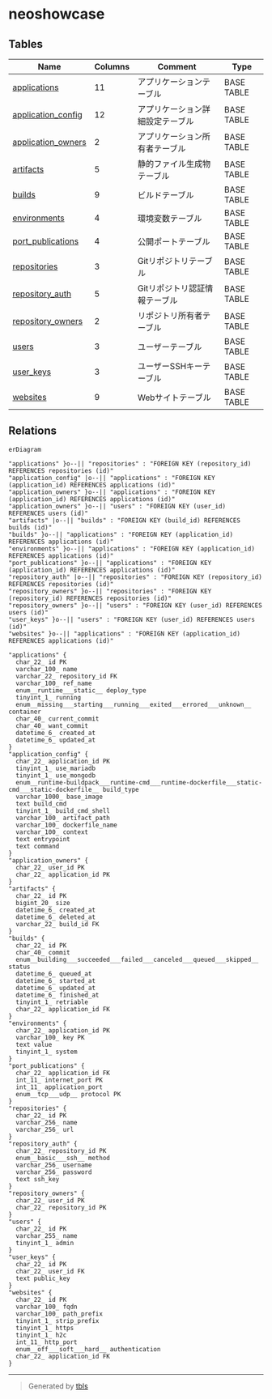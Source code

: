 # neoshowcase

## Tables

| Name | Columns | Comment | Type |
| ---- | ------- | ------- | ---- |
| [applications](applications.md) | 11 | アプリケーションテーブル | BASE TABLE |
| [application_config](application_config.md) | 12 | アプリケーション詳細設定テーブル | BASE TABLE |
| [application_owners](application_owners.md) | 2 | アプリケーション所有者テーブル | BASE TABLE |
| [artifacts](artifacts.md) | 5 | 静的ファイル生成物テーブル | BASE TABLE |
| [builds](builds.md) | 9 | ビルドテーブル | BASE TABLE |
| [environments](environments.md) | 4 | 環境変数テーブル | BASE TABLE |
| [port_publications](port_publications.md) | 4 | 公開ポートテーブル | BASE TABLE |
| [repositories](repositories.md) | 3 | Gitリポジトリテーブル | BASE TABLE |
| [repository_auth](repository_auth.md) | 5 | Gitリポジトリ認証情報テーブル | BASE TABLE |
| [repository_owners](repository_owners.md) | 2 | リポジトリ所有者テーブル | BASE TABLE |
| [users](users.md) | 3 | ユーザーテーブル | BASE TABLE |
| [user_keys](user_keys.md) | 3 | ユーザーSSHキーテーブル | BASE TABLE |
| [websites](websites.md) | 9 | Webサイトテーブル | BASE TABLE |

## Relations

```mermaid
erDiagram

"applications" }o--|| "repositories" : "FOREIGN KEY (repository_id) REFERENCES repositories (id)"
"application_config" |o--|| "applications" : "FOREIGN KEY (application_id) REFERENCES applications (id)"
"application_owners" }o--|| "applications" : "FOREIGN KEY (application_id) REFERENCES applications (id)"
"application_owners" }o--|| "users" : "FOREIGN KEY (user_id) REFERENCES users (id)"
"artifacts" |o--|| "builds" : "FOREIGN KEY (build_id) REFERENCES builds (id)"
"builds" }o--|| "applications" : "FOREIGN KEY (application_id) REFERENCES applications (id)"
"environments" }o--|| "applications" : "FOREIGN KEY (application_id) REFERENCES applications (id)"
"port_publications" }o--|| "applications" : "FOREIGN KEY (application_id) REFERENCES applications (id)"
"repository_auth" |o--|| "repositories" : "FOREIGN KEY (repository_id) REFERENCES repositories (id)"
"repository_owners" }o--|| "repositories" : "FOREIGN KEY (repository_id) REFERENCES repositories (id)"
"repository_owners" }o--|| "users" : "FOREIGN KEY (user_id) REFERENCES users (id)"
"user_keys" }o--|| "users" : "FOREIGN KEY (user_id) REFERENCES users (id)"
"websites" }o--|| "applications" : "FOREIGN KEY (application_id) REFERENCES applications (id)"

"applications" {
  char_22_ id PK
  varchar_100_ name
  varchar_22_ repository_id FK
  varchar_100_ ref_name
  enum__runtime___static__ deploy_type
  tinyint_1_ running
  enum__missing___starting___running___exited___errored___unknown__ container
  char_40_ current_commit
  char_40_ want_commit
  datetime_6_ created_at
  datetime_6_ updated_at
}
"application_config" {
  char_22_ application_id PK
  tinyint_1_ use_mariadb
  tinyint_1_ use_mongodb
  enum__runtime-buildpack___runtime-cmd___runtime-dockerfile___static-cmd___static-dockerfile__ build_type
  varchar_1000_ base_image
  text build_cmd
  tinyint_1_ build_cmd_shell
  varchar_100_ artifact_path
  varchar_100_ dockerfile_name
  varchar_100_ context
  text entrypoint
  text command
}
"application_owners" {
  char_22_ user_id PK
  char_22_ application_id PK
}
"artifacts" {
  char_22_ id PK
  bigint_20_ size
  datetime_6_ created_at
  datetime_6_ deleted_at
  varchar_22_ build_id FK
}
"builds" {
  char_22_ id PK
  char_40_ commit
  enum__building___succeeded___failed___canceled___queued___skipped__ status
  datetime_6_ queued_at
  datetime_6_ started_at
  datetime_6_ updated_at
  datetime_6_ finished_at
  tinyint_1_ retriable
  char_22_ application_id FK
}
"environments" {
  char_22_ application_id PK
  varchar_100_ key PK
  text value
  tinyint_1_ system
}
"port_publications" {
  char_22_ application_id FK
  int_11_ internet_port PK
  int_11_ application_port
  enum__tcp___udp__ protocol PK
}
"repositories" {
  char_22_ id PK
  varchar_256_ name
  varchar_256_ url
}
"repository_auth" {
  char_22_ repository_id PK
  enum__basic___ssh__ method
  varchar_256_ username
  varchar_256_ password
  text ssh_key
}
"repository_owners" {
  char_22_ user_id PK
  char_22_ repository_id PK
}
"users" {
  char_22_ id PK
  varchar_255_ name
  tinyint_1_ admin
}
"user_keys" {
  char_22_ id PK
  char_22_ user_id FK
  text public_key
}
"websites" {
  char_22_ id PK
  varchar_100_ fqdn
  varchar_100_ path_prefix
  tinyint_1_ strip_prefix
  tinyint_1_ https
  tinyint_1_ h2c
  int_11_ http_port
  enum__off___soft___hard__ authentication
  char_22_ application_id FK
}
```

---

> Generated by [tbls](https://github.com/k1LoW/tbls)
